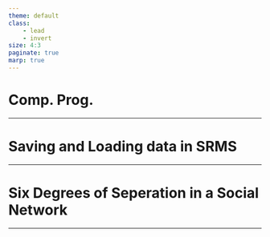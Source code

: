 ```yaml
---
theme: default
class: 
    - lead
    - invert
size: 4:3
paginate: true
marp: true
---
```

# Comp. Prog.


---
# Saving and Loading data in SRMS



---

# Six Degrees of Seperation in a Social Network





---